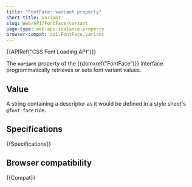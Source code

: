 ```yaml
---
title: "FontFace: variant property"
short-title: variant
slug: Web/API/FontFace/variant
page-type: web-api-instance-property
browser-compat: api.FontFace.variant
---
```


{{APIRef("CSS Font Loading API")}}

The **`variant`** property of the
{{domxref("FontFace")}} interface programmatically retrieves or sets font variant
values.

## Value

A string containing a descriptor as it would be defined in a style
sheet's `@font-face` rule.

## Specifications

{{Specifications}}

## Browser compatibility

{{Compat}}
